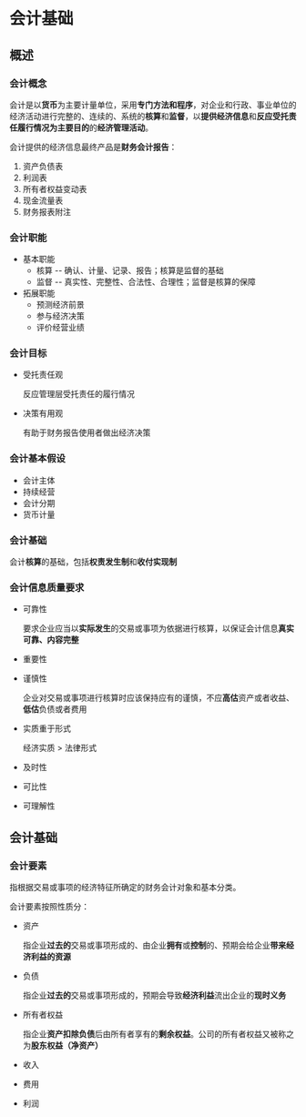 # 会计基础

## 概述

### 会计概念

​	会计是以**货币**为主要计量单位，采用**专门方法和程序**，对企业和行政、事业单位的经济活动进行完整的、连续的、系统的**核算**和**监督**，以**提供经济信息**和**反应受托责任履行情况为主要目的**的**经济管理活动**。

会计提供的经济信息最终产品是**财务会计报告**：

1. 资产负债表
2. 利润表
3. 所有者权益变动表
4. 现金流量表
5. 财务报表附注

### 会计职能

* 基本职能
  * 核算 -- 确认、计量、记录、报告；核算是监督的基础
  * 监督 -- 真实性、完整性、合法性、合理性；监督是核算的保障
* 拓展职能
  * 预测经济前景
  * 参与经济决策
  * 评价经营业绩

### 会计目标

* 受托责任观

  反应管理层受托责任的履行情况

* 决策有用观

  有助于财务报告使用者做出经济决策

### 会计基本假设

* 会计主体
* 持续经营
* 会计分期
* 货币计量

### 会计基础

会计**核算**的基础，包括**权责发生制**和**收付实现制**

### 会计信息质量要求

* 可靠性

  要求企业应当以**实际发生**的交易或事项为依据进行核算，以保证会计信息**真实可靠、内容完整**

* 重要性

* 谨慎性

  企业对交易或事项进行核算时应该保持应有的谨慎，不应**高估**资产或者收益、**低估**负债或者费用

* 实质重于形式

  经济实质 > 法律形式

* 及时性

* 可比性

* 可理解性

## 会计基础

### 会计要素

指根据交易或事项的经济特征所确定的财务会计对象和基本分类。

会计要素按照性质分：

* 资产

  指企业**过去的**交易或事项形成的、由企业**拥有**或**控制**的、预期会给企业**带来经济利益的资源**

* 负债

  指企业**过去的**交易或事项形成的，预期会导致**经济利益**流出企业的**现时义务**

* 所有者权益

  指企业**资产扣除负债**后由所有者享有的**剩余权益**。公司的所有者权益又被称之为**股东权益（净资产）**

* 收入

* 费用

* 利润